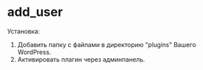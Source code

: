 # add_user
Установка:
1. Добавить папку с файлами в директорию "plugins" Вашего WordPress.
2. Активировать плагин через админпанель.
